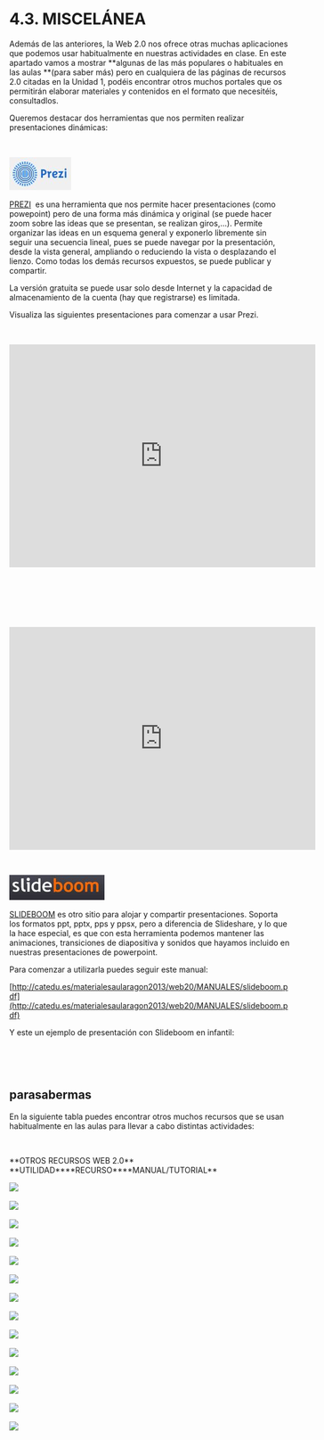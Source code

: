 
# 4.3. MISCELÁNEA

Además de las anteriores, la Web 2.0 nos ofrece otras muchas aplicaciones que podemos usar habitualmente en nuestras actividades en clase. En este apartado vamos a mostrar **algunas de las más populares o habituales en las aulas **(para saber más) pero en cualquiera de las páginas de recursos 2.0 citadas en la Unidad 1, podéis encontrar otros muchos portales que os permitirán elaborar materiales y contenidos en el formato que necesitéis, consultadlos.

Queremos destacar dos herramientas que nos permiten realizar presentaciones dinámicas:

 


![](img/prezi.JPG)

[PREZI](http://prezi.com/)  es una herramienta que nos permite hacer presentaciones (como powepoint) pero de una forma más dinámica y original (se puede hacer zoom sobre las ideas que se presentan, se realizan giros,...). Permite organizar las ideas en un esquema general y exponerlo libremente sin seguir una secuencia lineal, pues se puede navegar por la presentación, desde la vista general, ampliando o reduciendo la vista o desplazando el lienzo. Como todas los demás recursos expuestos, se puede publicar y compartir.

La versión gratuita se puede usar solo desde Internet y la capacidad de almacenamiento de la cuenta (hay que registrarse) es limitada.

Visualiza las siguientes presentaciones para comenzar a usar Prezi.

 

<iframe frameborder="0" height="400" src="http://prezi.com/embed/yqfu-lxm9kxr/?bgcolor=ffffff&amp;lock_to_path=0&amp;autoplay=0&amp;autohide_ctrls=0&amp;features=undefined&amp;disabled_features=undefined" style="margin-right: auto; margin-left: auto; display: block;" width="550"></iframe>

 

 

 

<iframe frameborder="0" height="400" src="http://prezi.com/embed/mwgwsozfswbx/?bgcolor=ffffff&amp;lock_to_path=0&amp;autoplay=0&amp;autohide_ctrls=0&amp;features=undefined&amp;disabled_features=undefined" style="margin-right: auto; margin-left: auto; display: block;" width="550"></iframe>

 


![](img/slideboom.JPG)

[SLIDEBOOM](http://www.slideboom.com/) es otro sitio para alojar y compartir presentaciones. Soporta los formatos ppt, pptx, pps y ppsx, pero a diferencia de Slideshare, y lo que la hace especial, es que con esta herramienta podemos mantener las animaciones, transiciones de diapositiva y sonidos que hayamos incluido en nuestras presentaciones de powerpoint.

Para comenzar a utilizarla puedes seguir este manual:

[http://catedu.es/materialesaularagon2013/web20/MANUALES/slideboom.pdf](http://catedu.es/materialesaularagon2013/web20/MANUALES/slideboom.pdf)

Y este un ejemplo de presentación con Slideboom en infantil:

 

 

## parasabermas

En la siguiente tabla puedes encontrar otros muchos recursos que se usan habitualmente en las aulas para llevar a cabo distintas actividades:

 
<td colspan="3" scope="col" style="text-align: center;">**OTROS RECURSOS WEB 2.0**</td>
<td style="width: 300px; text-align: center;">**UTILIDAD**</td><td style="width: 300px; text-align: center;">**RECURSO**</td><td style="width: 300px; text-align: center;">**MANUAL/TUTORIAL**</td>

![](goear.JPG)

![](PODOMATIC.JPG)

![](ivoox.JPG)

![](glogster.JPG)

![](toondoo.JPG)

![](goanimate.JPG)

![](VOKI.JPG)

![](jigsaw.JPG)

![](imagechef.JPG)

![](quizilla.JPG)

![](linoit.JPG)

![](wix.JPG)

![](dipity.JPG)

![](maplib.JPG)

